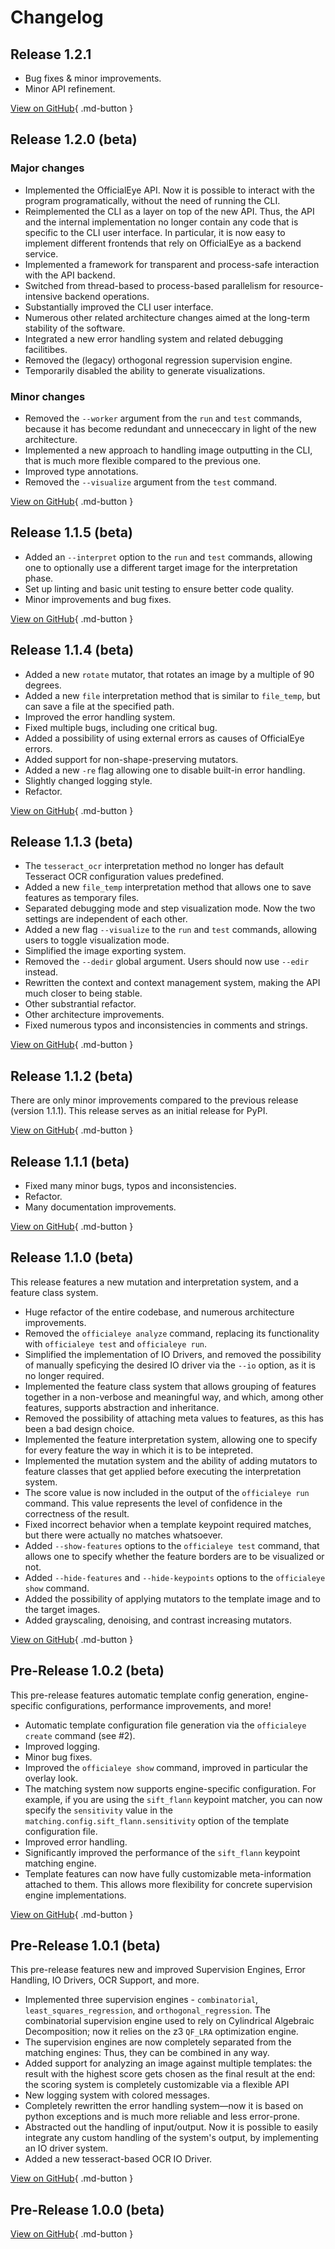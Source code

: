 # Changelog

## Release 1.2.1

* Bug fixes & minor improvements.
* Minor API refinement.

[View on GitHub](https://github.com/ZeroBone/OfficialEye/releases/tag/1.2.1){ .md-button }

## Release 1.2.0 (beta)

### Major changes

* Implemented the OfficialEye API. Now it is possible to interact with the program programatically, without the need of running the CLI.
* Reimplemented the CLI as a layer on top of the new API. Thus, the API and the internal implementation no longer contain any code that is specific to the CLI user interface. In particular, it is now easy to implement different frontends that rely on OfficialEye as a backend service.
* Implemented a framework for transparent and process-safe interaction with the API backend.
* Switched from thread-based to process-based parallelism for resource-intensive backend operations.
* Substantially improved the CLI user interface.
* Numerous other related architecture changes aimed at the long-term stability of the software.
* Integrated a new error handling system and related debugging facilitibes.
* Removed the (legacy) orthogonal regression supervision engine.
* Temporarily disabled the ability to generate visualizations.

### Minor changes

* Removed the `--worker` argument from the `run` and `test` commands, because it has become redundant and unnececcary in light of the new architecture.
* Implemented a new approach to handling image outputting in the CLI, that is much more flexible compared to the previous one.
* Improved type annotations.
* Removed the `--visualize` argument from the `test` command.

[View on GitHub](https://github.com/ZeroBone/OfficialEye/releases/tag/1.2.0){ .md-button }

## Release 1.1.5 (beta)

* Added an `--interpret` option to the `run` and `test` commands, allowing one to optionally use a different target image for the interpretation phase.
* Set up linting and basic unit testing to ensure better code quality.
* Minor improvements and bug fixes.

[View on GitHub](https://github.com/ZeroBone/OfficialEye/releases/tag/1.1.5){ .md-button }

## Release 1.1.4 (beta)

* Added a new `rotate` mutator, that rotates an image by a multiple of 90 degrees.
* Added a new `file` interpretation method that is similar to `file_temp`, but can save a file at the specified path.
* Improved the error handling system.
* Fixed multiple bugs, including one critical bug.
* Added a possibility of using external errors as causes of OfficialEye errors.
* Added support for non-shape-preserving mutators.
* Added a new `-re` flag allowing one to disable built-in error handling.
* Slightly changed logging style.
* Refactor.

[View on GitHub](https://github.com/ZeroBone/OfficialEye/releases/tag/1.1.4){ .md-button }

## Release 1.1.3 (beta)

* The `tesseract_ocr` interpretation method no longer has default Tesseract OCR configuration values predefined.
* Added a new `file_temp` interpretation method that allows one to save features as temporary files.
* Separated debugging mode and step visualization mode. Now the two settings are independent of each other.
* Added a new flag `--visualize` to the `run` and `test` commands, allowing users to toggle visualization mode.
* Simplified the image exporting system.
* Removed the `--dedir` global argument. Users should now use `--edir` instead.
* Rewritten the context and context management system, making the API much closer to being stable.
* Other substrantial refactor.
* Other architecture improvements.
* Fixed numerous typos and inconsistencies in comments and strings.

[View on GitHub](https://github.com/ZeroBone/OfficialEye/releases/tag/1.1.3){ .md-button }

## Release 1.1.2 (beta)

There are only minor improvements compared to the previous release (version 1.1.1). This release serves as an initial release for PyPI.

[View on GitHub](https://github.com/ZeroBone/OfficialEye/releases/tag/1.1.2){ .md-button }

## Release 1.1.1 (beta)

* Fixed many minor bugs, typos and inconsistencies.
* Refactor.
* Many documentation improvements.

[View on GitHub](https://github.com/ZeroBone/OfficialEye/releases/tag/1.1.1){ .md-button }

## Release 1.1.0 (beta)

This release features a new mutation and interpretation system, and a feature class system.

* Huge refactor of the entire codebase, and numerous architecture improvements.
* Removed the `officialeye analyze` command, replacing its functionality with `officialeye test` and `officialeye run`.
* Simplified the implementation of IO Drivers, and removed the possibility of manually speficying the desired IO driver via the `--io` option, as it is no longer required.
* Implemented the feature class system that allows grouping of features together in a non-verbose and meaningful way, and which, among other features, supports abstraction and inheritance.
* Removed the possibility of attaching meta values to features, as this has been a bad design choice.
* Implemented the feature interpretation system, allowing one to specify for every feature the way in which it is to be intepreted.
* Implemented the mutation system and the ability of adding mutators to feature classes that get applied before executing the interpretation system.
* The score value is now included in the output of the `officialeye run` command. This value represents the level of confidence in the correctness of the result.
* Fixed incorrect behavior when a template keypoint required matches, but there were actually no matches whatsoever.
* Added `--show-features` options to the `officialeye test` command, that allows one to specify whether the feature borders are to be visualized or not.
* Added `--hide-features` and `--hide-keypoints` options to the `officialeye show` command.
* Added the possibility of applying mutators to the template image and to the target images.
* Added grayscaling, denoising, and contrast increasing mutators.

[View on GitHub](https://github.com/ZeroBone/OfficialEye/releases/tag/1.1.0){ .md-button }

## Pre-Release 1.0.2 (beta)

This pre-release features automatic template config generation, engine-specific configurations, performance improvements, and more!

* Automatic template configuration file generation via the `officialeye create` command (see #2).
* Improved logging.
* Minor bug fixes.
* Improved the `officialeye show` command, improved in particular the overlay look.
* The matching system now supports engine-specific configuration. For example, if you are using the `sift_flann` keypoint matcher, you can now specify the `sensitivity` value in the `matching.config.sift_flann.sensitivity` option of the template configuration file.
* Improved error handling.
* Significantly improved the performance of the `sift_flann` keypoint matching engine.
* Template features can now have fully customizable meta-information attached to them. This allows more flexibility for concrete supervision engine implementations.

[View on GitHub](https://github.com/ZeroBone/OfficialEye/releases/tag/1.0.2){ .md-button }

## Pre-Release 1.0.1 (beta)

This pre-release features new and improved Supervision Engines, Error Handling, IO Drivers, OCR Support, and more.

* Implemented three supervision engines - `combinatorial`, `least_squares_regression`, and `orthogonal_regression`. The combinatorial supervision engine used to rely on Cylindrical Algebraic Decomposition; now it relies on the z3 `QF_LRA` optimization engine.
* The supervision engines are now completely separated from the matching engines: Thus, they can be combined in any way.
* Added support for analyzing an image against multiple templates: the result with the highest score gets chosen as the final result at the end: the scoring system is completely customizable via a flexible API
* New logging system with colored messages.
* Completely rewritten the error handling system—now it is based on python exceptions and is much more reliable and less error-prone.
* Abstracted out the handling of input/output. Now it is possible to easily integrate any custom handling of the system's output, by implementing an IO driver system.
* Added a new tesseract-based OCR IO Driver.

[View on GitHub](https://github.com/ZeroBone/OfficialEye/releases/tag/1.0.1){ .md-button }

## Pre-Release 1.0.0 (beta)

[View on GitHub](https://github.com/ZeroBone/OfficialEye/releases/tag/1.0.0){ .md-button }